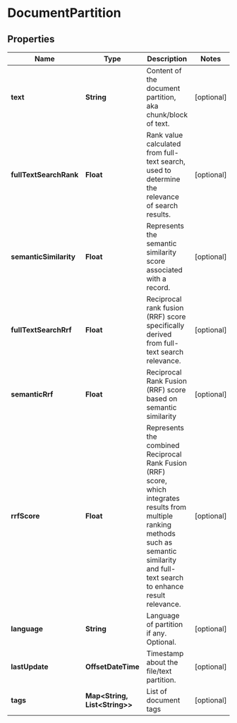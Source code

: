 

# DocumentPartition


## Properties

| Name | Type | Description | Notes |
|------------ | ------------- | ------------- | -------------|
|**text** | **String** | Content of the document partition, aka chunk/block of text. |  [optional] |
|**fullTextSearchRank** | **Float** | Rank value calculated from full-text search, used to determine the relevance of search results. |  [optional] |
|**semanticSimilarity** | **Float** | Represents the semantic similarity score associated with a record. |  [optional] |
|**fullTextSearchRrf** | **Float** | Reciprocal rank fusion (RRF) score specifically derived from full-text search relevance. |  [optional] |
|**semanticRrf** | **Float** | Reciprocal Rank Fusion (RRF) score based on semantic similarity |  [optional] |
|**rrfScore** | **Float** | Represents the combined Reciprocal Rank Fusion (RRF) score, which integrates results from multiple ranking methods such as semantic similarity and full-text search to enhance result relevance. |  [optional] |
|**language** | **String** | Language of partition if any. Optional. |  [optional] |
|**lastUpdate** | **OffsetDateTime** | Timestamp about the file/text partition. |  [optional] |
|**tags** | **Map&lt;String, List&lt;String&gt;&gt;** | List of document tags |  [optional] |



